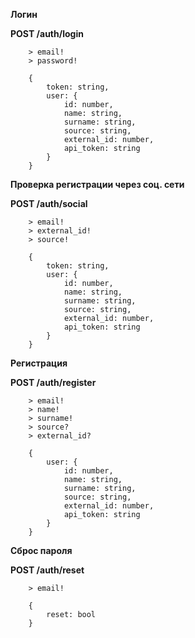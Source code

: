 **Логин**

**POST /auth/login**
```
    > email!
    > password!
```
```
    {
        token: string, 
        user: {
            id: number,
            name: string,
            surname: string,
            source: string,
            external_id: number,
            api_token: string
        } 
    }
```

**Проверка регистрации через соц. сети**

**POST /auth/social**
```
    > email!
    > external_id!
    > source!
```
```
    {
        token: string, 
        user: {
            id: number,
            name: string,
            surname: string,
            source: string,
            external_id: number,
            api_token: string
        } 
    }
```

**Регистрация**

**POST /auth/register**
```
    > email!
    > name!
    > surname!
    > source?
    > external_id?
```
```
    {
        user: {
            id: number,
            name: string,
            surname: string,
            source: string,
            external_id: number,
            api_token: string
        }
    }
```

**Сброс пароля**

**POST /auth/reset**
```
    > email!
```
```
    {
        reset: bool
    }
```
